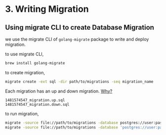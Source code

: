 # 3. Writing Migration

## Using migrate CLI to create Database Migration

we use the migrate CLI of `golang-migrate` package to write and deploy migration.

to use migrate CLI,

```bash
brew install golang-migrate
```

to create migration,

```bash
migrate create -ext sql -dir path/to/migrations -seq migration_name
```

Each migration has an up and down migration. [Why?](https://github.com/golang-migrate/migrate/blob/master/FAQ.md#why-two-separate-files-up-and-down-for-a-migration)

```
1481574547_migration.up.sql
1481574547_migration.down.sql
```

to run migration,

```bash
migrate -source file://path/to/migrations -database postgres://user:password@host:port/db up
migrate -source file://path/to/migrations -database 'postgres://user:password@host:port/db?sslmode=disable' up
```
